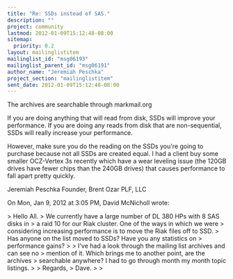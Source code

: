 ```yaml
---
title: "Re: SSDs instead of SAS."
description: ""
project: community
lastmod: 2012-01-09T15:12:48-08:00
sitemap:
  priority: 0.2
layout: mailinglistitem
mailinglist_id: "msg06193"
mailinglist_parent_id: "msg06191"
author_name: "Jeremiah Peschka"
project_section: "mailinglistitem"
sent_date: 2012-01-09T15:12:48-08:00
---
```



The archives are searchable through markmail.org

If you are doing anything that will read from disk, SSDs will improve your
performance. If you are doing any reads from disk that are non-sequential,
SSDs will really increase your performance.

However, make sure you do the reading on the SSDs you're going to purchase
because not all SSDs are created equal. I had a client buy some smaller
OCZ-Vertex 3s recently which have a wear leveling issue (the 120GB drives
have fewer chips than the 240GB drives) that causes performance to fall
apart pretty quickly.

Jeremiah Peschka
Founder, Brent Ozar PLF, LLC


On Mon, Jan 9, 2012 at 3:05 PM, David McNicholl
wrote:

&gt; Hello All.
&gt; We currently have a large number of DL 380 HPs with 8 SAS disks in
&gt; a raid 10 for our Riak cluster. One of the ways in which we were
&gt; considering increasing performance is to move the Riak files off to SSD.
&gt; Has anyone on the list moved to SSDs? Have you any statistics on
&gt; performance gains?
&gt;
&gt; I've had a look through the mailing list archives and can see no
&gt; mention of it. Which brings me to another point, are the archives
&gt; searchable anywhere? I had to go through month my month topic listings.
&gt;
&gt; Regards,
&gt; Dave.
&gt;
&gt;

